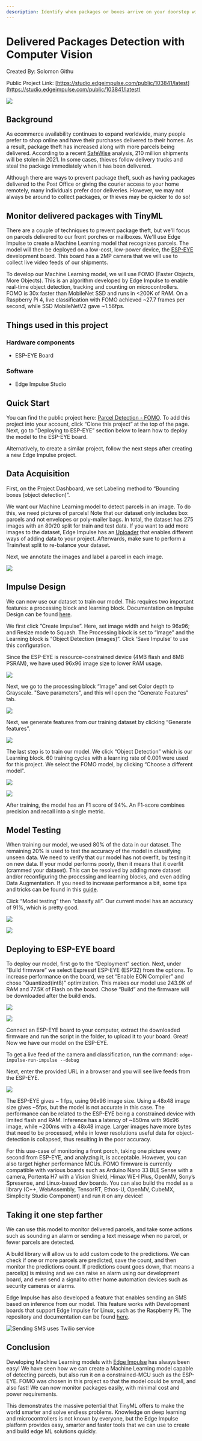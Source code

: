 ```yaml
---
description: Identify when packages or boxes arrive on your doorstep with this computer vision project.
---
```


# Delivered Packages Detection with Computer Vision

Created By:
Solomon Githu 

Public Project Link:
[https://studio.edgeimpulse.com/public/103841/latest](https://studio.edgeimpulse.com/public/103841/latest)

![](.gitbook/assets/parcel-detection/intro.jpg)

## Background

As ecommerce availability continues to expand worldwide, many people prefer to shop online and have their purchases delivered to their homes. As a result, package theft has increased along with more parcels being delivered. According to a recent [SafeWise](https://www.safewise.com/blog/metro-areas-porch-theft/) analysis, 210 million shipments will be stolen in 2021. In some cases, thieves follow delivery trucks and steal the package immediately when it has been delivered.

Although there are ways to prevent package theft, such as having packages delivered to the Post Office or giving the courier access to your home remotely, many individuals prefer door deliveries. However, we may not always be around to collect packages, or thieves may be quicker to do so!

## Monitor delivered packages with TinyML

There are a couple of techniques to prevent package theft, but we'll focus on parcels delivered to our front porches or mailboxes. We'll use Edge Impulse to create a Machine Learning model that recognizes parcels. The model will then be deployed on a low-cost, low-power device, the [ESP-EYE](https://www.espressif.com/en/products/devkits/esp-eye/overview) development board. This board has a 2MP camera that we will use to collect live video feeds of our shipments.

To develop our Machine Learning model, we will use FOMO (Faster Objects, More Objects). This is an algorithm developed by Edge Impulse to enable real-time object detection, tracking and counting on microcontrollers. FOMO is 30x faster than MobileNet SSD and runs in <200K of RAM. On a Raspberry Pi 4, live classification with FOMO achieved ~27.7 frames per second, while SSD MobileNetV2 gave ~1.56fps. 

## Things used in this project

### Hardware components

 - ESP-EYE Board

### Software

 - Edge Impulse Studio

## Quick Start

You can find the public project here: [Parcel Detection - FOMO](https://studio.edgeimpulse.com/public/103841/latest). To add this project into your account, click “Clone this project” at the top of the page. Next, go to “Deploying to ESP-EYE” section below to learn how to deploy the model to the ESP-EYE board.

Alternatively, to create a similar project, follow the next steps after creating a new Edge Impulse project.

## Data Acquisition

First, on the Project Dashboard, we set Labeling method to “Bounding boxes (object detection)”. 

We want our Machine Learning model to detect parcels in an image. To do this, we need pictures of parcels!  Note that our dataset only includes box parcels and not envelopes or poly-mailer bags. In total, the dataset has 275 images with an 80/20 split for train and test data. If you want to add more images to the dataset, Edge Impulse has an [Uploader](https://docs.edgeimpulse.com/docs/edge-impulse-cli/cli-uploader#upload-data-from-the-studio) that enables different ways of adding data to your project. Afterwards, make sure to perform a Train/test split to re-balance your dataset.

Next, we annotate the images and label a parcel in each image. 

![](.gitbook/assets/parcel-detection/labeling.jpg)

## Impulse Design

We can now use our dataset to train our model. This requires two important features: a processing block and learning block. Documentation on Impulse Design can be found [here](https://docs.edgeimpulse.com/docs/edge-impulse-studio/create-impulse).

We first click ”Create Impulse”. Here, set image width and heigh to 96x96; and Resize mode to Squash. The Processing block is set to “Image” and the Learning block is “Object Detection (images)”. Click ‘Save Impulse’ to use this configuration.

Since the ESP-EYE is resource-constrained device (4MB flash and 8MB PSRAM), we have used 96x96 image size to lower RAM usage. 

![](.gitbook/assets/parcel-detection/impulse.jpg)

Next, we go to the processing block “Image” and set Color depth to Grayscale. "Save parameters", and this will open the “Generate Features” tab.

![](.gitbook/assets/parcel-detection/images.jpg)

Next, we generate features from our training dataset by clicking “Generate features”.

![](.gitbook/assets/parcel-detection/generate-features.jpg)

The last step is to train our model. We click “Object Detection” which is our Learning block. 60 training cycles with a learning rate of 0.001 were used for this project. We select the FOMO model, by clicking “Choose a different model”. 

![](.gitbook/assets/parcel-detection/choose-model.jpg)

![](.gitbook/assets/parcel-detection/training.jpg)

After training, the model has an F1 score of 94%. An F1-score combines precision and recall into a single metric.

## Model Testing

When training our model, we used 80% of the data in our dataset. The remaining 20% is used to test the accuracy of the model in classifying unseen data. We need to verify that our model has not overfit, by testing it on new data. If your model performs poorly, then it means that it overfit (crammed your dataset). This can be resolved by adding more dataset and/or reconfiguring the processing and learning blocks, and even adding Data Augmentation. If you need to increase performance a bit, some tips and tricks can be found in this [guide](https://docs.edgeimpulse.com/docs/tips-and-tricks/increasing-model-performance).

Click “Model testing” then “classify all”. Our current model has an accuracy of 91%, which is pretty good. 

![](.gitbook/assets/parcel-detection/classification-1.jpg)

![](.gitbook/assets/parcel-detection/classification-2.jpg)

## Deploying to ESP-EYE board

To deploy our model, first go to the “Deployment” section. Next, under “Build firmware” we select Espressif ESP-EYE (ESP32) from the options. To increase performance on the board, we set “Enable EON Compiler” and chose “Quantized(int8)” optimization. This makes our model use 243.9K of RAM and 77.5K of Flash on the board. Chose “Build” and the firmware will be downloaded after the build ends.

![](.gitbook/assets/parcel-detection/deploy-1.jpg)

![](.gitbook/assets/parcel-detection/deploy-2.jpg)

Connect an ESP-EYE board to your computer, extract the downloaded firmware and run the script in the folder, to upload it to your board. Great! Now we have our model on the ESP-EYE.

To get a live feed of the camera and classification, run the command: `edge-impulse-run-impulse --debug`

Next, enter the provided URL in a browser and you will see live feeds from the ESP-EYE.

![](.gitbook/assets/parcel-detection/test.jpg)

The ESP-EYE gives ~ 1 fps, using 96x96 image size. Using a 48x48 image size gives ~5fps, but the model is not accurate in this case. The performance can be related to the ESP-EYE being a constrained device with limited flash and RAM. Inference has a latency of ~850ms with 96x96 image, while ~200ms with a 48x48 image. Larger images have more bytes that need to be processed, while in lower resolutions useful data for object-detection is collapsed, thus resulting in the poor accuracy. 

For this use-case of monitoring a front porch, taking one picture every second from ESP-EYE, and analyzing it, is acceptable. However, you can also target higher performance MCUs. FOMO firmware is currently compatible with various boards such as Arduino Nano 33 BLE Sense with a camera, Portenta H7 with a Vision Shield,  Himax WE-I Plus, OpenMV, Sony’s Spresense, and Linux-based dev boards. You can also build the model as a library (C++, WebAssembly, TensorRT, Ethos-U, OpenMV, CubeMX, Simplicity Studio Component) and run it on any device!

## Taking it one step farther

We can use this model to monitor delivered parcels, and take some actions such as sounding an alarm or sending a text message when no parcel, or fewer parcels are detected. 

A build library will allow us to add custom code to the predictions. We can check if one or more parcels are predicted, save the count, and then monitor the predictions count. If predictions count goes down, that means a parcel(s) is missing and we can raise an alarm using our development board, and even send a signal to other home automation devices such as security cameras or alarms.

Edge Impulse has also developed a feature that enables sending an SMS based on inference from our model. This feature works with Development boards that support Edge Impulse for Linux, such as the Raspberry Pi. The repository and documentation can be found [here](https://github.com/zebular13/example-linux-with-twilio).

![Sending SMS uses Twilio service](.gitbook/assets/parcel-detection/twilio.jpg)

## Conclusion

Developing Machine Learning models with [Edge Impulse](https://www.edgeimpulse.com/) has always been easy! We have seen how we can create a Machine Learning model capable of detecting parcels, but also run it on a constrained-MCU such as the ESP-EYE. FOMO was chosen in this project so that the model could be small, and also fast! We can now monitor packages easily, with minimal cost and power requirements.

This demonstrates the massive  potential that TinyML offers to make the world smarter and solve endless problems. Knowledge on deep learning and microcontrollers is not known by everyone, but the Edge Impulse platform provides easy, smarter and faster tools that we can use to create and build edge ML solutions quickly.

